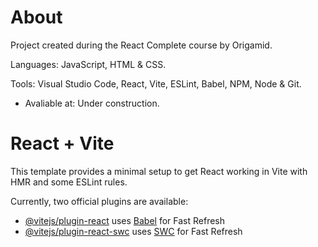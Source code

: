 # About

Project created during the React Complete course by Origamid. 

Languages: JavaScript, HTML & CSS. 

Tools: Visual Studio Code, React, Vite, ESLint, Babel, NPM, Node & Git. 

- Avaliable at: Under construction.



# React + Vite

This template provides a minimal setup to get React working in Vite with HMR and some ESLint rules.

Currently, two official plugins are available:

- [@vitejs/plugin-react](https://github.com/vitejs/vite-plugin-react/blob/main/packages/plugin-react/README.md) uses [Babel](https://babeljs.io/) for Fast Refresh
- [@vitejs/plugin-react-swc](https://github.com/vitejs/vite-plugin-react-swc) uses [SWC](https://swc.rs/) for Fast Refresh
